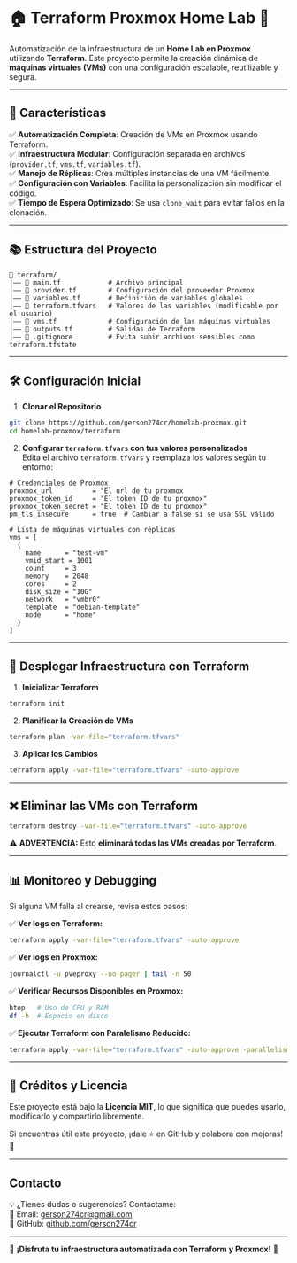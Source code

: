 # 🏠 Terraform Proxmox Home Lab 🚀

Automatización de la infraestructura de un **Home Lab en Proxmox** utilizando **Terraform**. Este proyecto permite la creación dinámica de **máquinas virtuales (VMs)** con una configuración escalable, reutilizable y segura.  

---

## 📌 **Características**

✅ **Automatización Completa**: Creación de VMs en Proxmox usando Terraform.  
✅ **Infraestructura Modular**: Configuración separada en archivos (`provider.tf`, `vms.tf`, `variables.tf`).  
✅ **Manejo de Réplicas**: Crea múltiples instancias de una VM fácilmente.  
✅ **Configuración con Variables**: Facilita la personalización sin modificar el código.  
✅ **Tiempo de Espera Optimizado**: Se usa `clone_wait` para evitar fallos en la clonación.   

---

## 📚 **Estructura del Proyecto**

```
📂 terraform/
│—— 📝 main.tf            # Archivo principal
│—— 📝 provider.tf        # Configuración del proveedor Proxmox
│—— 📝 variables.tf       # Definición de variables globales
│—— 📝 terraform.tfvars   # Valores de las variables (modificable por el usuario)
│—— 📝 vms.tf             # Configuración de las máquinas virtuales
│—— 📝 outputs.tf         # Salidas de Terraform
│—— 📝 .gitignore         # Evita subir archivos sensibles como terraform.tfstate
```

---

## 🛠️ **Configuración Inicial**

1. **Clonar el Repositorio**  
```bash
git clone https://github.com/gerson274cr/homelab-proxmox.git
cd homelab-proxmox/terraform
```

2. **Configurar `terraform.tfvars` con tus valores personalizados**  
Edita el archivo `terraform.tfvars` y reemplaza los valores según tu entorno:  

```hcl
# Credenciales de Proxmox
proxmox_url          = "El url de tu proxmox
proxmox_token_id     = "El token ID de tu proxmox"
proxmox_token_secret = "El token ID de tu proxmox"
pm_tls_insecure      = true  # Cambiar a false si se usa SSL válido

# Lista de máquinas virtuales con réplicas
vms = [
  {
    name      = "test-vm"
    vmid_start = 1001
    count     = 3
    memory    = 2048
    cores     = 2
    disk_size = "10G"
    network   = "vmbr0"
    template  = "debian-template"
    node      = "home"
  }
]
```

---

## 🚀 **Desplegar Infraestructura con Terraform**

1. **Inicializar Terraform**  
```bash
terraform init
```

2. **Planificar la Creación de VMs**  
```bash
terraform plan -var-file="terraform.tfvars"
```

3. **Aplicar los Cambios**  
```bash
terraform apply -var-file="terraform.tfvars" -auto-approve
```

---

## ❌ **Eliminar las VMs con Terraform**

```bash
terraform destroy -var-file="terraform.tfvars" -auto-approve
```

⚠️ **ADVERTENCIA:** Esto **eliminará todas las VMs creadas por Terraform**.  

---

## 📊 **Monitoreo y Debugging**

Si alguna VM falla al crearse, revisa estos pasos:

✅ **Ver logs en Terraform:**  
```bash
terraform apply -var-file="terraform.tfvars" -auto-approve
```
✅ **Ver logs en Proxmox:**  
```bash
journalctl -u pveproxy --no-pager | tail -n 50
```
✅ **Verificar Recursos Disponibles en Proxmox:**  
```bash
htop   # Uso de CPU y RAM
df -h  # Espacio en disco
```
✅ **Ejecutar Terraform con Paralelismo Reducido:**  
```bash
terraform apply -var-file="terraform.tfvars" -auto-approve -parallelism=1
```

---

## 📄 **Créditos y Licencia**

Este proyecto está bajo la **Licencia MIT**, lo que significa que puedes usarlo, modificarlo y compartirlo libremente.  

Si encuentras útil este proyecto, ¡dale ⭐ en GitHub y colabora con mejoras! 🚀  

---

##  **Contacto**

💡 ¿Tienes dudas o sugerencias? Contáctame:  
📧 Email: [gerson274cr@gmail.com](mailto:gerson274cr@gmail.com)  
🐙 GitHub: [github.com/gerson274cr](https://github.com/gerson274cr)  

---

🎉 **¡Disfruta tu infraestructura automatizada con Terraform y Proxmox!** 🚀  

